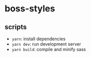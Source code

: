 # boss-styles

## scripts

- `yarn`: install dependencies
- `yarn dev`: run development server
- `yarn build`: compile and minify sass
